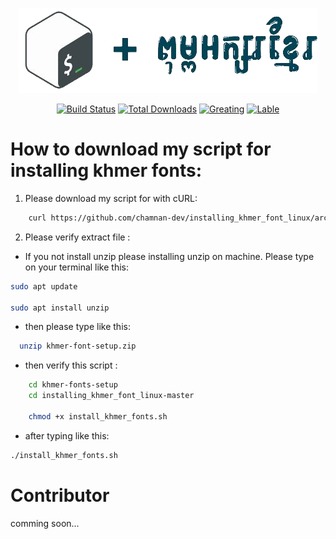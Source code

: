 <p align="center">
  <img src="image/bash+khmer.png" alt="logo">
</p>
<p align="center">
<a href="https://github.com/chamnan-dev/installing_khmer_font_linux/actions"><img src="https://github.com/chamnan-dev/installing_khmer_font_linux/actions/tests/badge.svg" alt="Build Status"></a>
<a href="https://github.com/chamnan-dev/installing_khmer_font_linux"><img src="https://github.com/chamnan-dev/installing_khmer_font_linux/actions/workflows/label.yml/badge.svg" alt="Total Downloads"></a>
<a href="https://github.com/chamnan-dev/installing_khmer_font_linux"><img src="https://github.com/chamnan-dev/installing_khmer_font_linux/actions/workflows/greetings.yml/badge.svg" alt="Greating"></a>
<a href="https://github.com/chamnan-dev/installing_khmer_font_linux"><img src="https://github.com/chamnan-dev/installing_khmer_font_linux/actions/workflows/codeql.yml/badge.svg" alt="Lable"></a>
</p>

# How to download my script for installing khmer fonts:

1. Please download my script for with cURL: 

``` bash
    curl https://github.com/chamnan-dev/installing_khmer_font_linux/archive/refs/heads/master.zip -L -o khmer-fonts-setup.zip
```

2. Please verify extract file :

- If you not install unzip please installing unzip on machine. Please type on your terminal like this: 

```bash
sudo apt update

sudo apt install unzip

```
- then please type like this: 

```bash
  unzip khmer-font-setup.zip

```
- then verify this script :

```bash
    cd khmer-fonts-setup
    cd installing_khmer_font_linux-master
 
    chmod +x install_khmer_fonts.sh
```

- after typing like this: 

``` bash
./install_khmer_fonts.sh
```

# Contributor

comming soon...
